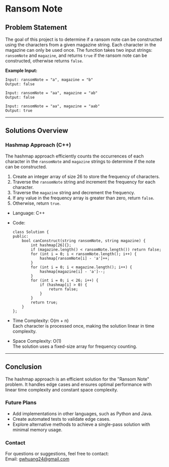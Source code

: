 # **Ransom Note**

## **Problem Statement**
The goal of this project is to determine if a ransom note can be constructed using the characters from a given magazine string. Each character in the magazine can only be used once. The function takes two input strings: `ransomNote` and `magazine`, and returns `true` if the ransom note can be constructed, otherwise returns `false`.

**Example Input:**
  ```
  Input: ransomNote = "a", magazine = "b"
  Output: false

  Input: ransomNote = "aa", magazine = "ab"
  Output: false

  Input: ransomNote = "aa", magazine = "aab"
  Output: true
  ```
---

## **Solutions Overview**
### **Hashmap Approach (C++)**
The hashmap approach efficiently counts the occurrences of each character in the `ransomNote` and `magazine` strings to determine if the note can be constructed.
  1. Create an integer array of size 26 to store the frequency of characters.
  2. Traverse the `ransomNote` string and increment the frequency for each character.
  3. Traverse the `magazine` string and decrement the frequency.
  4. If any value in the frequency array is greater than zero, return `false`.
  5. Otherwise, return `true`.  
  
- Language: C++
- Code:
  ```
  class Solution {
  public:
      bool canConstruct(string ransomNote, string magazine) {
          int hashmap[26]{};
          if (magazine.length() < ransomNote.length()) return false;
          for (int i = 0; i < ransomNote.length(); i++) {
              hashmap[ransomNote[i] - 'a']++;
          }
          for (int i = 0; i < magazine.length(); i++) {
              hashmap[magazine[i] - 'a']--;
          }
          for (int i = 0; i < 26; i++) {
              if (hashmap[i] > 0) {
                  return false;
              }
          }
          return true;
      }
  };
  ```
  
- Time Complexity: O(m + n)  
  Each character is processed once, making the solution linear in time complexity.  

- Space Complexity: O(1)  
  The solution uses a fixed-size array for frequency counting.  
  
---

## **Conclusion**
The hashmap approach is an efficient solution for the "Ransom Note" problem. It handles edge cases and ensures optimal performance with linear time complexity and constant space complexity.

### **Future Plans**
- Add implementations in other languages, such as Python and Java.
- Create automated tests to validate edge cases.
- Explore alternative methods to achieve a single-pass solution with minimal memory usage.
  
### **Contact**
For questions or suggestions, feel free to contact:  
Email: gwhuang24@gmail.com
